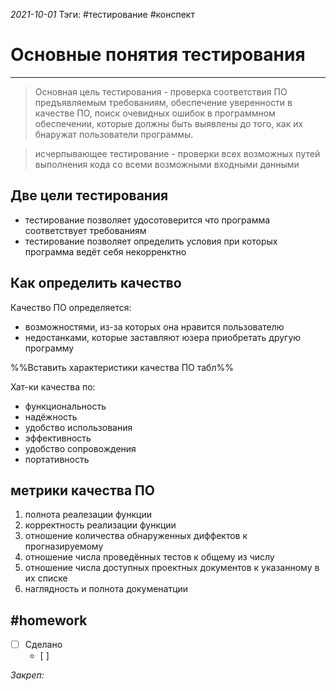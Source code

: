 *2021-10-01*
Тэги: #тестирование #конспект 
# Основные понятия тестирования
---

>Основная цель тестирования - проверка соответствия ПО предъявляемым требованиям, обеспечение уверенности в качестве ПО, поиск очевидных ошибок в программном обеспечении, которые должны быть выявлены до того, как их бнаружат пользователи программы.

>исчерпывающее тестирование - проверки всех возможных путей выполнения кода со всеми возможными входными данными

## Две цели тестирования
- тестирование позволяет удосотоверится что программа соответствует требованиям
- тестирование позволяет определить условия при которых программа ведёт себя некорренктно 

## Как определить качество

Качество ПО определяется:
- возможностями, из-за которых она нравится пользователю
- недостанками, которые заставляют юзера приобретать другую программу

%%Вставить характеристики качества ПО табл%%

Хат-ки качества по:
- функциональность
- надёжность
- удобство использования
- эффективность
- удобство сопровождения
- портативность

## метрики качества ПО

1. полнота реалезации функции
2. корректность реализации функции
3. отношение количества обнаруженных диффектов к прогназируемому
4. отношение числа проведённых тестов к общему из числу
5. отношение числа доступных проектных документов к указанному в их списке
6. наглядность и полнота докуменатции



##    #homework 

- [ ]  Сделано
	- [ ] 

_Закреп:_
